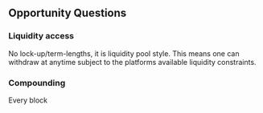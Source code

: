 ## Opportunity Questions

### Liquidity access 

No lock-up/term-lengths, it is liquidity pool style. This means one can withdraw at anytime subject to the platforms available liquidity constraints.

### Compounding

Every block
